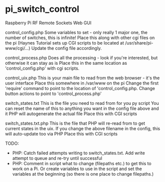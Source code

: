 # pi_switch_control
Raspberry Pi RF Remote Sockets Web GUI

control_config.php
	Some variables to set - only really 1 major one, the number of switches, this is infinite!
	Place this along with other cgi files on the pi (Haynes Tutorial sets up CGI scripts to be
	located at /usr/share/pi-www/cgi/...)
	Update the config file accordingly.
	
control_process.php
	Does all the processing - look if you're interested, but otherwise it can stay as is
	Place this in the same location as 'control_config.php' with cgi scripts.
	
control_uix.php
	This is your main file to read from the web browser - it's the user interface
	Place this somewhere in /var/www on the pi
	Change the first 'require' command to point to the location of 'control_config.php.
	Change button actions to point to 'control_process.php'
	
switch_states.txt
	This is the file you need to read from for you py script
	You can reset the name of this to anything you want in the config file above and it PHP will autogenerate the actual file
	Place this with CGI scripts
	
switch_states.txt.php
	This is the file that PHP will re-read from to get current states in the uix.
	If you change the above filename in the config, this will auto-update too via PHP
	Place this with CGI scripts
	
TODO:
- PHP: Catch failed attempts writing to switch_states.txt. Add write attempt to queue and re-try until successful
- PHP: Comment in script what to change (filepaths etc.) to get this to work on a Pi. Or create variables to use in
	the script and set the variables at the beginning (so there is one place to change filepaths.)
